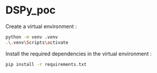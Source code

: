 # DSPy_poc

Create a virtual environment :
```bash
python -m venv .venv
.\.venv\Scripts\activate
```

Install the required dependencies in the virtual environment :
```bash
pip install -r requirements.txt
```



